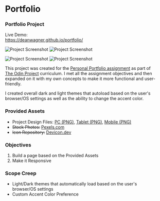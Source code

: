 # Portfolio
### Portfolio Project

Live Demo:  
https://deanwagner.github.io/portfolio/

![Project Screenshot](https://deanwagner.github.io/portfolio/img/portfolio-pc-light.png) ![Project Screenshot](https://deanwagner.github.io/portfolio/img/portfolio-pc-dark.png)

![Project Screenshot](https://deanwagner.github.io/portfolio/img/portfolio-pc-red.png) ![Project Screenshot](https://deanwagner.github.io/portfolio/img/portfolio-pc-green.png)

This project was created for the [Personal Portfolio assignment](https://www.theodinproject.com/paths/full-stack-javascript/courses/advanced-html-and-css/lessons/personal-portfolio) as part of [The Odin Project](https://www.theodinproject.com) curriculum. I met all the assignment objectives and then expanded on it with my own concepts to make it more functional and user-friendly.

I created overall dark and light themes that autoload based on the user's browser/OS settings as well as the ability to change the accent color.

### Provided Assets

* Project Design Files: [PC (PNG)](https://cdn.statically.io/gh/TheOdinProject/curriculum/main/html_css/project_portfolio/portfolio.png), [Tablet (PNG)](https://cdn.statically.io/gh/TheOdinProject/curriculum/main/html_css/project_portfolio/portfolio%20tablet.png), [Mobile (PNG)](https://cdn.statically.io/gh/TheOdinProject/curriculum/main/html_css/project_portfolio/portfolio%20mobile.png)
* ~~Stock Photos:~~ [Pexels.com](https://www.pexels.com/)
* ~~Icon Repository:~~ [Devicon.dev](https://devicon.dev/)

### Objectives

1. Build a page based on the Provided Assets
2. Make it Responsive

### Scope Creep

* Light/Dark themes that automatically load based on the user's browser/OS settings
* Custom Accent Color Preference